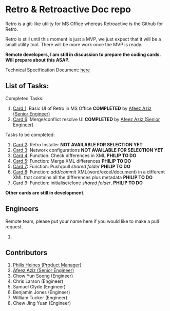 # Retro & Retroactive Doc repo

Retro is a git-like utility for MS Office whereas Retroactive is the Github for
Retro.

Retro is still until this moment is just a MVP, we just expect that it will be
a small utility tool. There will be more work once the MVP is ready.

__Remote developers, I am still in discussion to prepare the coding cards. Will
prepare about this ASAP.__

Technical Specification Document: [here](technicalspecdoc.md)

## List of Tasks:
Completed Tasks:

1. [Card 1](cards/v1.0/card001.md): Basic UI of Retro in MS Office 
__COMPLETED__ by [Afeez Aziz (Senior Engineer)](https://github.com/afeezaziz)
2. [Card 6](cards/v1.0/card006.md): Merge/conflict resolve UI
__COMPLETED__ by [Afeez Aziz (Senior Engineer)](https://github.com/afeezaziz)

Tasks to be completed:

1. [Card 2](cards/v1.0/card002.md): Retro Installer __NOT AVAILABLE FOR SELECTION YET__
2. [Card 3](cards/v1.0/card003.md): Network configurations __NOT AVAILABLE FOR SELECTION YET__
3. [Card 4](cards/v1.0/card004.md): Function: Check differences in XML __PHILIP TO DO__
4. [Card 5](cards/v1.0/card005.md): Function: Merge XML differences __PHILIP TO DO__
5. [Card 7](cards/v1.0/card007.md): Function: Push/pull _shared folder_ __PHILIP TO DO__
6. [Card 8](cards/v1.0/card008.md): Function: _add/commit_ XML(word/excel/document) in a different XML that contains all the differences plus metadata __PHILIP TO DO__
7. [Card 9](cards/v1.0/card009.md): Function: initialise/clone _shared folder_. __PHILIP TO DO__

__Other cards are still in development__.

## Engineers

Remote team, please put your name here if you would like to make a pull request. 

1.

## Contributors

1. [Philis Heines (Product Manager)](https://github.com/philipheines-centaur)
2. [Afeez Aziz (Senior Engineer)](https://github.com/afeezaziz)
3. Chow Yun Soong (Engineer)
4. Chris Larson (Engineer)
5. Samuel Clyde (Engineer)
6. Benjamin Jones (Engineer)
7. William Tucker (Engineer)
8. Chew Jing Yuan (Engineer)
